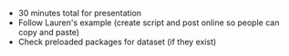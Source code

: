 - 30 minutes total for presentation
- Follow Lauren's example (create script and post online so people can copy and paste)
- Check preloaded packages for dataset (if they exist)